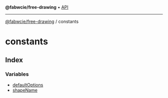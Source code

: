 **@fabwcie/free-drawing** • [API](../README.md)

***

[@fabwcie/free-drawing](../README.md) / constants

# constants

## Index

### Variables

- [defaultOptions](variables/defaultOptions.md)
- [shapeName](variables/shapeName.md)
